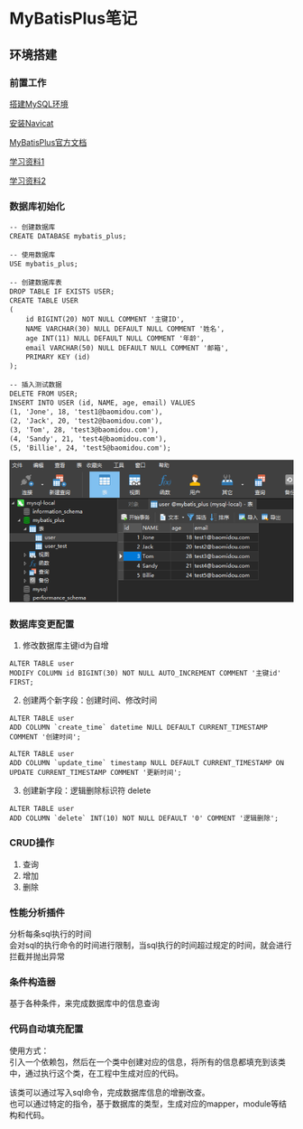 # MyBatisPlus笔记



## 环境搭建

### 前置工作

[搭建MySQL环境](https://blog.csdn.net/zhusongziye/article/details/80869125)

[安装Navicat](https://www.jb51.net/article/199525.htm)

[MyBatisPlus官方文档](https://baomidou.com/guide/#%E7%89%B9%E6%80%A7)

[学习资料1](https://www.bilibili.com/video/BV1Ds411E76Y?from=search&seid=5268324907552745421)

[学习资料2](https://www.bilibili.com/video/BV17E411N7KN?p=3&spm_id_from=pageDriver)



### 数据库初始化

```
-- 创建数据库
CREATE DATABASE mybatis_plus;

-- 使用数据库
USE mybatis_plus;

-- 创建数据库表
DROP TABLE IF EXISTS USER;
CREATE TABLE USER
(
	id BIGINT(20) NOT NULL COMMENT '主键ID',
	NAME VARCHAR(30) NULL DEFAULT NULL COMMENT '姓名',
	age INT(11) NULL DEFAULT NULL COMMENT '年龄',
	email VARCHAR(50) NULL DEFAULT NULL COMMENT '邮箱',
	PRIMARY KEY (id)
);

-- 插入测试数据
DELETE FROM USER;
INSERT INTO USER (id, NAME, age, email) VALUES
(1, 'Jone', 18, 'test1@baomidou.com'),
(2, 'Jack', 20, 'test2@baomidou.com'),
(3, 'Tom', 28, 'test3@baomidou.com'),
(4, 'Sandy', 21, 'test4@baomidou.com'),
(5, 'Billie', 24, 'test5@baomidou.com');

```

![初始数据库信息](pic/初始数据库信息.png)  


### 数据库变更配置
1. 修改数据库主键id为自增   
```
ALTER TABLE user
MODIFY COLUMN id BIGINT(30) NOT NULL AUTO_INCREMENT COMMENT '主键id' FIRST;
```  

2. 创建两个新字段：创建时间、修改时间   
```  
ALTER TABLE user
ADD COLUMN `create_time` datetime NULL DEFAULT CURRENT_TIMESTAMP COMMENT '创建时间';
```  

```
ALTER TABLE user
ADD COLUMN `update_time` timestamp NULL DEFAULT CURRENT_TIMESTAMP ON UPDATE CURRENT_TIMESTAMP COMMENT '更新时间';
```  

3. 创建新字段：逻辑删除标识符  delete  
```
ALTER TABLE user
ADD COLUMN `delete` INT(10) NOT NULL DEFAULT '0' COMMENT '逻辑删除';
```

### CRUD操作
1. 查询  
2. 增加  
3. 删除  

### 性能分析插件  
分析每条sql执行的时间  
会对sql的执行命令的时间进行限制，当sql执行的时间超过规定的时间，就会进行拦截并抛出异常  


### 条件构造器  
基于各种条件，来完成数据库中的信息查询   

### 代码自动填充配置  
使用方式：  
引入一个依赖包，然后在一个类中创建对应的信息，将所有的信息都填充到该类中，通过执行这个类，在工程中生成对应的代码。  

该类可以通过写入sql命令，完成数据库信息的增删改查。  
也可以通过特定的指令，基于数据库的类型，生成对应的mapper，module等结构和代码。   































